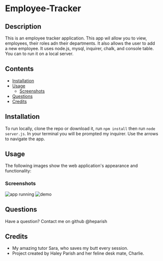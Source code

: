 # Employee-Tracker

## Description 

This is an employee tracker application. This app wil allow you to view, employees, their roles adn their departments. It also allows the user to add a new employee. It uses node.js, mysql, inquirer, chalk, and console table. You can to run it on a local server.

## Contents
* [Installation](#Installation)
* [Usage](#Usage)
   * [Screenshots](#Screenshots)
* [Questions](#Questions)
* [Credits](#Credits)

## Installation

To run locally, clone the repo or download it, run `npm install` then run `node server.js`. In your terminal you will be prompted my inquirer. Use the arrows to navigate the app.

## Usage

The following images show the web application's appearance and functionality: 

### Screenshots

![app running](./assets/Screenshot_1.png)
![demo](./assets/demo.gif)

## Questions

Have a question? Contact me on github @heparish 

## Credits

* My amazing tutor Sara, who saves my butt every session. 
* Project created by Haley Parish and her feline desk mate, Charlie.